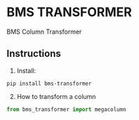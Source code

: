 # BMS TRANSFORMER

BMS Column Transformer

## Instructions

1. Install:

```
pip install bms-transformer
```

2. How to transform a column

```python
from bms_transformer import megacolumn